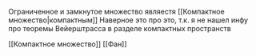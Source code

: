Ограниченное и замкнутое множество являестя [[Компактное множество|компактным]]
Наверное это про это, т.к. я не нашел инфу про теоремы Вейерштрасса в разделе компактных пространств


[[Компактное множество]] [[Фан]]
